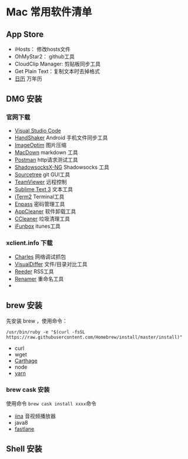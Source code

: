 # Mac 常用软件清单

## App Store

- iHosts： 修改hosts文件
- OhMyStar2： github工具
- CloudClip Manager: 剪贴板同步工具
- Get Plain Text：复制文本时去掉格式
- [日历](https://itunes.apple.com/cn/app/%E6%97%A5%E5%8E%86-%E4%B8%87%E5%B9%B4%E5%8E%86-%E6%B8%85%E5%8D%95%E6%97%A5%E7%A8%8B%E6%8F%90%E9%86%92-pm2-5/id1185943818?mt=12) 万年历

## DMG 安装

### 官网下载

- [Visual Studio Code](https://code.visualstudio.com/docs/?dv=osx)
- [HandShaker](https://www.smartisan.com/apps/#/handshaker) Android 手机文件同步工具
- [ImageOptim](https://imageoptim.com/howto.html) 图片压缩
- [MacDown](https://macdown.uranusjr.com/) markdown 工具
- [Postman](https://www.getpostman.com/apps) http请求测试工具
- [ShadowsocksX-NG](https://github.com/shadowsocks/ShadowsocksX-NG/releases) Shadowsocks 工具
- [Sourcetree](https://www.sourcetreeapp.com/) git GUI工具
- [TeamViewer](https://www.teamviewer.com/cn/%E4%B8%8B%E8%BD%BD/mac-os/) 远程控制
- [Sublime Text 3](https://www.sublimetext.com/3) 文本工具
- [iTerm2](https://iterm2.com/downloads.html) Terminal工具
- [Enpass](https://www.enpass.io/download-enpass-for-mac/) 密码管理工具
- [AppCleaner](https://freemacsoft.net/appcleaner/) 软件卸载工具
- [CCleaner](https://www.ccleaner.com/ccleaner/download?mac) 垃圾清理工具
- [iFunbox](http://www.i-funbox.com/zh-cn_download.html) itunes工具

### xclient.info 下载

- [Charles](http://xclient.info/s/charles.html?t=f308d65b76bfa18663ad13d73d34eaef1c2ab744) 网络调试抓包
- [VisualDiffer](http://xclient.info/s/visualdiffer.html?t=f308d65b76bfa18663ad13d73d34eaef1c2ab744) 文件/目录对比工具
- [Reeder](http://xclient.info/s/reeder.html?t=f308d65b76bfa18663ad13d73d34eaef1c2ab744) RSS工具
- [Renamer](http://xclient.info/s/renamer.html?t=f308d65b76bfa18663ad13d73d34eaef1c2ab744) 重命名工具
- 
## brew 安装
先安装 brew ，使用命令：

```
/usr/bin/ruby -e "$(curl -fsSL https://raw.githubusercontent.com/Homebrew/install/master/install)"
```
- curl
- wget
- [Carthage](https://github.com/Carthage/Carthage)
- node
- [yarn](https://yarnpkg.com/zh-Hans/docs/install#mac-stable)


### brew cask 安装
使用命令 `brew cask install xxxx`命令

- [iina](https://lhc70000.github.io/iina/zh-cn/) 音视频播放器
- java8
- [fastlane](https://docs.fastlane.tools/)

## Shell 安装

